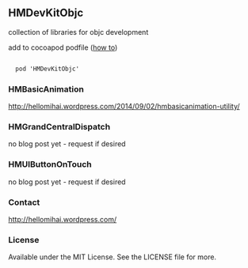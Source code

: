 ## HMDevKitObjc

collection of libraries for objc development

add to cocoapod podfile ([how to](http://hellomihai.wordpress.com/2014/09/03/cocoapods-using-and-creating-your-own))
```objective-c

  pod 'HMDevKitObjc'

```

### HMBasicAnimation
http://hellomihai.wordpress.com/2014/09/02/hmbasicanimation-utility/

### HMGrandCentralDispatch
no blog post yet - request if desired

### HMUIButtonOnTouch
no blog post yet - request if desired


### Contact
http://hellomihai.wordpress.com/

### License

Available under the MIT License. See the LICENSE file for more.
